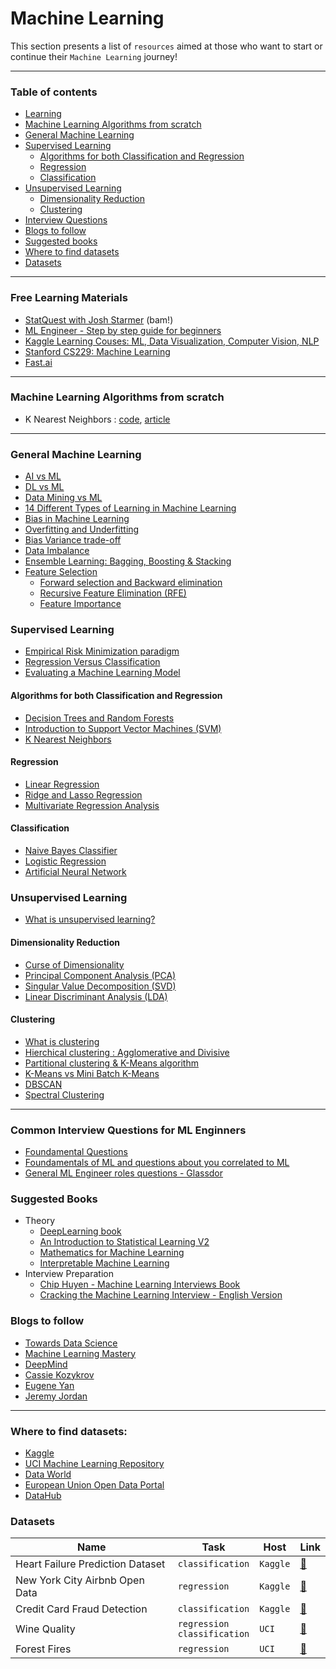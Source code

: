 # Machine Learning

This section presents a list of `resources` aimed at those who want to start or continue their `Machine Learning` journey! 

---

### Table of contents
* [Learning](#Learning)
* [Machine Learning Algorithms from scratch](#mlfromscratch) 
* [General Machine Learning](#generalML) 
* [Supervised Learning](#supervised)
    * [Algorithms for both Classification and Regression](#classification_regression) 
    * [Regression](#regression)
    * [Classification](#classification)
* [Unsupervised Learning](#unsupervised)
   * [Dimensionality Reduction](#dimensionalityred)
   * [Clustering](#clustering)  
* [Interview Questions](#interview)
* [Blogs to follow](#blogs)
* [Suggested books](#books)
* [Where to find datasets](#host_datasets)
* [Datasets](#datasets)

---


<a name="Learning"/>

### Free Learning Materials
* [StatQuest with Josh Starmer](https://www.youtube.com/c/joshstarmer) (bam!)
* [ML Engineer - Step by step guide for beginners](https://www.simplilearn.com/tutorials/machine-learning-tutorial)
* [Kaggle Learning Couses: ML, Data Visualization, Computer Vision, NLP](https://www.kaggle.com/learn)
* [Stanford CS229: Machine Learning](https://cs229.stanford.edu/syllabus.html)
* [Fast.ai](https://course.fast.ai/)

---

<a name="mlfromscratch"/>

### Machine Learning Algorithms from scratch
* K Nearest Neighbors : [code]((ML%20algorithms%20from%20scratch/knn.py)), [article](https://medium.com/@francesco.disalvo/k-nearest-neighbors-explanation-and-implementation-438f0ca5dbf4)

---


<a name="generalML" />

### General Machine Learning
* [AI vs ML](https://towardsai.net/p/machine-learning/differences-between-ai-and-machine-learning-1255b182fc6)
* [DL vs ML](https://www.zendesk.com/blog/machine-learning-and-deep-learning/)
* [Data Mining vs ML](https://www.educba.com/data-mining-vs-machine-learning/)
* [14 Different Types of Learning in Machine Learning](https://machinelearningmastery.com/types-of-learning-in-machine-learning/)
* [Bias in Machine Learning](https://www.foreseemed.com/blog/bias-in-machine-learning)
* [Overfitting and Underfitting](https://towardsdatascience.com/what-are-overfitting-and-underfitting-in-machine-learning-a96b30864690)
* [Bias Variance trade-off](https://machinelearningcompass.com/model_optimization/bias_and_variance/)
* [Data Imbalance](https://imbalanced-learn.org/stable/introduction.html#)
* [Ensemble Learning: Bagging, Boosting & Stacking](https://www.kaggle.com/satishgunjal/ensemble-learning-bagging-boosting-stacking)
* [Feature Selection](https://en.wikipedia.org/wiki/Feature_selection)
   * [Forward selection and Backward elimination](https://quantifyinghealth.com/stepwise-selection/)
   * [Recursive Feature Elimination (RFE)](https://machinelearningmastery.com/rfe-feature-selection-in-python/)
   * [Feature Importance](https://medium.com/swlh/feature-importance-hows-and-why-s-3678ede1e58f)


<a name="supervised" />

### Supervised Learning
* [Empirical Risk Minimization paradigm](https://en.wikipedia.org/wiki/Empirical_risk_minimization)
* [Regression Versus Classification](https://medium.com/quick-code/regression-versus-classification-machine-learning-whats-the-difference-345c56dd15f7)
* [Evaluating a Machine Learning Model](https://www.jeremyjordan.me/evaluating-a-machine-learning-model/)

<a name="classification_regression" />

#### Algorithms for both Classification and Regression
* [Decision Trees and Random Forests](https://medium.com/@francesco.disalvo/decision-tree-and-random-forest-pt-1-729b74db1756)
* [Introduction to Support Vector Machines (SVM)](https://monkeylearn.com/blog/introduction-to-support-vector-machines-svm/)
* [K Nearest Neighbors](https://towardsdatascience.com/machine-learning-basics-with-the-k-nearest-neighbors-algorithm-6a6e71d01761)


<a name="regression" />

#### Regression
* [Linear Regression](https://statistics.laerd.com/spss-tutorials/linear-regression-using-spss-statistics.php)
* [Ridge and Lasso Regression](https://favtutor.com/blogs/ridge-and-lasso-regression)
* [Multivariate Regression Analysis]()


<a name="classification" />

#### Classification
* [Naive Bayes Classifier](http://stanford.edu/~jurafsky/slp3/slides/7_NB.pdf)
* [Logistic Regression](https://christophm.github.io/interpretable-ml-book/logistic.html)
* [Artificial Neural Network](https://www.ibm.com/cloud/learn/neural-networks)

<a name="unsupervised" />

### Unsupervised Learning
* [What is unsupervised learning?](https://www.ibm.com/cloud/learn/unsupervised-learning)


<a name="dimensionalityred" />

#### Dimensionality Reduction
* [Curse of Dimensionality](https://medium.com/geekculture/curse-of-dimensionality-e97ba916cb8f)
* [Principal Component Analysis (PCA)](https://builtin.com/data-science/step-step-explanation-principal-component-analysis)
* [Singular Value Decomposition (SVD)](https://www.cs.cmu.edu/~venkatg/teaching/CStheory-infoage/book-chapter-4.pdf)
* [Linear Discriminant Analysis (LDA)](https://www.geeksforgeeks.org/ml-linear-discriminant-analysis/)


<a name="culstering" />

#### Clustering
* [What is clustering](https://en.wikipedia.org/wiki/Cluster_analysis)
* [Hierchical clustering : Agglomerative and Divisive](https://towardsdatascience.com/hierarchical-clustering-agglomerative-and-divisive-explained-342e6b20d710)
* [Partitional clustering & K-Means algorithm](http://cs-people.bu.edu/evimaria/Italy-2015/partitional-clustering.pdf)
* [K-Means vs Mini Batch K-Means](https://upcommons.upc.edu/bitstream/handle/2117/23414/R13-8.pdf)
* [DBSCAN](https://www.kdnuggets.com/2020/04/dbscan-clustering-algorithm-machine-learning.html)
* [Spectral Clustering](https://www.analyticsvidhya.com/blog/2021/05/what-why-and-how-of-spectral-clustering/)
---

<a name="interview"/>

### Common Interview Questions for ML Enginners

* [Foundamental Questions](https://www.springboard.com/blog/ai-machine-learning/machine-learning-interview-questions/)
* [Foundamentals of ML and questions about you correlated to ML](https://www.globalguideline.com/interview_questions/pdf/Machine-Learning-Engineer-Interview-Questions-and-Answers-2194.pdf)
* [General ML Engineer roles questions - Glassdor](https://www.glassdoor.co.uk/Interview/machine-learning-engineer-interview-questions-SRCH_KO0,25.htm?countryRedirect=true)

<a name="books"/>

### Suggested Books 
* Theory
   * [DeepLearning book](https://www.deeplearningbook.org/)
   * [An Introduction to Statistical Learning V2](https://web.stanford.edu/~hastie/ISLR2/ISLRv2_website.pdf)
   * [Mathematics for Machine Learning](https://mml-book.github.io/book/mml-book.pdf)
   * [Interpretable Machine Learning](https://christophm.github.io/interpretable-ml-book/)
* Interview Preparation
  * [Chip Huyen - Machine Learning Interviews Book](https://huyenchip.com/ml-interviews-book/)
  * [Cracking the Machine Learning Interview - English Version](https://www.amazon.it/Cracking-Machine-Learning-Interview-English-ebook/dp/B07K4Y6T3J/ref=sr_1_1?__mk_it_IT=)


<a name="blogs"/>

### Blogs to follow
* [Towards Data Science](https://towardsdatascience.com)
* [Machine Learning Mastery](https://machinelearningmastery.com)
* [DeepMind](https://deepmind.com/blog)
* [Cassie Kozykrov](https://kozyrkov.medium.com)
* [Eugene Yan](https://eugeneyan.com)
* [Jeremy Jordan](https://www.jeremyjordan.me)


---

<a name="host_datasets"/>

### Where to find datasets:
* [Kaggle](https://www.kaggle.com)
* [UCI Machine Learning Repository](https://archive.ics.uci.edu/ml/index.php)
* [Data World](https://data.world/datasets/open-data)
* [European Union Open Data Portal](https://data.europa.eu/data/datasets?locale=en)
* [DataHub](https://datahub.io)


<a name="datasets"/>

### Datasets

| **Name** | **Task** | **Host** | **Link** | 
| ---- | ------- | ---- | --- |
| Heart Failure Prediction Dataset | `classification` | `Kaggle` | [🔗](https://www.kaggle.com/fedesoriano/heart-failure-prediction) |
| New York City Airbnb Open Data | `regression` | `Kaggle` | [🔗](https://www.kaggle.com/dgomonov/new-york-city-airbnb-open-data) |
| Credit Card Fraud Detection | `classification` | `Kaggle` | [🔗](https://www.kaggle.com/mlg-ulb/creditcardfraud) |
| Wine Quality | `regression` <br /> `classification` | `UCI` | [🔗](http://archive.ics.uci.edu/ml/datasets/Wine+Quality) |
| Forest Fires | `regression`  | `UCI` | [🔗](http://archive.ics.uci.edu/ml/datasets/Forest+Fires) |

